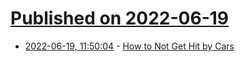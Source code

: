 # [Published on 2022-06-19](index.md)

* [2022-06-19, 11:50:04](https://news.ycombinator.com/item?id=31798439) - [How to Not Get Hit by Cars](https://bicyclesafe.com/)
